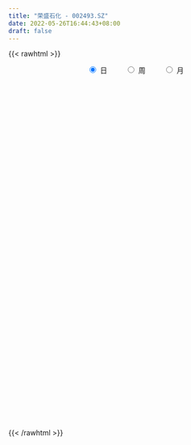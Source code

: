 ```yaml
---
title: "荣盛石化 - 002493.SZ"
date: 2022-05-26T16:44:43+08:00
draft: false
---
```

{{< rawhtml >}}
    <div style="text-align: center">
        <label style="padding: 1rem;"><input style="margin-right: .5rem" type="radio" name="period" value="D" checked onclick="period_change(this)">日</label>
        <label style="padding: 1rem;"><input style="margin-right: .5rem" type="radio" name="period" value="W" onclick="period_change(this)">周</label>
        <label style="padding: 1rem;"><input style="margin-right: .5rem" type="radio" name="period" value="M" onclick="period_change(this)">月</label>
    </div>
    <div id="chart" style="height: 700px;"></div> 
    <script type="text/javascript">
        const D_v = [222801.07,153015.95,196849.53,262319.36,183093.39,216389.24,374756.22,239004.56,205158.52,235128.44,237656.38,693821.6899999999,905049.73,554179.72,430104.77,441277.11,351964.38,454058.49,442652.87,419800.97,404926.65,266647.67,372951.93,322555.94,579933.73,415027.71,303266.49,429212.16,645472.28,537950.9,419277.18,223653.9,276293.41,252548.2,251775.34,654331.36,534298.83,437839.66,293826.19,672049.12,414996.24,695908.28,1245015.29,1059124.97,750212.11,535514.13,681229.75,904636.97,1130886.47,613684.05,705857.37,598459.22,411504.9,575322.52,952150.11,740345.3,696707.36,1006738.21,443282.53,415274.3,503778.91,346457.87,346592.4,1240683.7,1139730.0800000001,827482.3199999999,495000.13,658174.8199999999,447430.07,387051.07,422764.13,390620.09,368255.8,456849.9,718222.65,636095.75,500980.63,1097571.22,984345.15,681395.96,1199660.78,1338485.9299999999,740108.4399999999,792134.4300000001,891011.65,1051779.4299999999,784135.75,1028295.1800000001,853508.33,700381.84,539038.35,534435.7,667308.49,406284.49,427604.65,367762.05,455388.93,500920.04,362771.44,379523.28,385713.22,597099.62,389022.24,335337.1,486283.62,456737.95,434835.88,540190.23,775481.15,540354.99,884543.42,411972.15,383319.09,510360.15,315783.56,582003.84,627392.76,347428.56,290606.58,291076.65,303387.7,199494.15,276880.66,279912.42,379953.68,226210.22,302511.52,510338.83,313200.98,229853.54,252530.17,283040.62,365635.94,372093.57,350256.02,446457.46,306645.68,361022.14,386233.84,285743.06,293943.79,397650.5,1496245.1499999999,663850.48,262978.44,241441.58,340956.02,389584.29,153973.76,216312.48,244870.0,190289.43,346226.61,236698.42,307718.85,287402.67,361771.9,219458.49,330876.97,661739.9399999999,532316.41,623190.4399999999,398046.92,409688.57,531175.71,389670.27,621890.16,323480.76,501867.48,296560.41,316754.62,269984.43,233242.45,293544.23,202002.99,286945.92,380709.76,457626.22,265792.71,378329.08,347440.3,361296.24,270975.44,246923.82,238306.32,230701.77,179351.54,232194.42,324473.53,306208.14,277941.41,313276.75,350601.58,883025.79,683751.15,455370.31,1364050.8,857081.1899999999,1088972.51,1048721.3400000001,883957.7,495553.25,602534.54,687905.12,585263.38,407603.66,328871.21,333783.1,273083.59,377756.97,350255.64,261620.39,242755.89,444510.22,253034.05,261197.46,236896.63,397993.94,517183.54,349119.76,270657.13,164085.63,212217.79,201784.96,111291.93,167608.48,199016.3,231258.22,183622.19,311428.04,344804.32,587667.46,364592.39,317669.03,356203.41,298547.61,264954.85,433308.5,317736.64,205031.74,183938.59,209107.18,171605.95,146194.2,287019.11,352634.51,308249.47,456530.31,302539.04,640644.6899999999]
const D_histogram = [0.0,-0.009725812,-0.0300954503,-0.0581187754,-0.0846791003,-0.0583977348,0.0039838954,0.0319979164,0.0639945859,0.0556359514,0.0311781808,0.0934652265,0.1594253369,0.13324547,0.0835679341,0.0266816378,-0.001807407,0.0106979632,-0.0092179938,-0.0388173241,-0.090076656,-0.1411706527,-0.1949044219,-0.2106556416,-0.2357558416,-0.2252957207,-0.2117272209,-0.1683593915,-0.0731038926,0.0070891255,0.0436269623,0.068018538,0.0737907482,0.048276629,0.0535199057,0.133165846,0.1445626923,0.1084263397,0.0760531326,0.1152090323,0.1349796549,0.1897573313,0.2567909526,0.3459141937,0.3470577121,0.3049698176,0.2838834348,0.3038603434,0.2648721827,0.2031295182,0.0903314993,-0.0257854929,-0.0567885053,-0.1194810852,-0.048505792,-0.0313772471,-0.0437197792,-0.1305852703,-0.1661352561,-0.1640885494,-0.1790535698,-0.1792379086,-0.1818651757,-0.0852776576,-0.0073161665,0.0287354545,0.0237998685,-0.0244901637,-0.0680105362,-0.0927032495,-0.0970694853,-0.1201541846,-0.1324274311,-0.1114519904,-0.0781405818,-0.0878049696,-0.0937047036,0.0098535189,0.0444641525,0.0818073316,0.1704114784,0.2861118286,0.3463460502,0.3314921384,0.3327770554,0.3184627651,0.2714213726,0.1903983904,0.0701918026,-0.0569456839,-0.1401512941,-0.2441087076,-0.307203709,-0.3534427513,-0.3878018403,-0.3782064039,-0.3241095297,-0.2308154432,-0.1887936422,-0.1845099295,-0.1685840282,-0.143258947,-0.1079382954,-0.0698726974,-0.0861678422,-0.0869832103,-0.1148694042,-0.1324723507,-0.0983710621,-0.1080926656,-0.1751581,-0.1893731421,-0.194812852,-0.2074248867,-0.206805896,-0.2159621735,-0.2417603705,-0.2307754541,-0.2012526947,-0.1726868903,-0.1317848789,-0.0945672082,-0.066499698,-0.0461252868,0.0144130256,0.0503320299,0.0924350141,0.1474833904,0.1825349275,0.1817395106,0.1963939917,0.2073909797,0.1799466404,0.1638981032,0.1714143839,0.1992976984,0.2105891504,0.2065801928,0.2169712653,0.2193943431,0.2130052872,0.1907315731,0.2460265949,0.2558597141,0.2501394552,0.2286567975,0.187050572,0.1077826063,0.0547674088,0.022775786,0.0132445953,-0.0027992072,0.0206802689,0.0217054849,0.0321661265,0.0338791468,0.0388767838,0.0213318502,0.0198849101,0.0534472988,0.0598465721,0.1049082122,0.1077836983,0.1233882733,0.1311938875,0.1129814112,0.051716925,0.0252742359,0.0168803261,-0.0002210622,-0.0467720312,-0.0517986479,-0.0853002326,-0.1289551611,-0.177029807,-0.1834695255,-0.1234905817,-0.0541005678,-0.0148731191,0.0429935008,0.0794170354,0.0849938309,0.068835895,0.0505941882,0.0338018901,0.032761178,0.0320004918,0.012236962,-0.038850688,-0.101699629,-0.1326559882,-0.1308485588,-0.158717894,-0.2550576512,-0.3223113549,-0.357501671,-0.4656622195,-0.545819256,-0.6138272397,-0.5339628579,-0.4518147551,-0.3855517083,-0.328010915,-0.2188554143,-0.0921447604,-0.031062672,0.0036224228,0.0199358873,0.0302155196,0.0233419872,0.0213405438,0.0332981138,0.0469204278,0.0614033023,0.0710591564,0.0853176898,0.1085391242,0.1397427027,0.1950549185,0.2078888194,0.2165640762,0.1910519321,0.1794752687,0.1449220701,0.1095740095,0.0957526597,0.0576395351,0.0246745001,0.0023516211,-0.0485121868,-0.0870463665,-0.1156341525,-0.0915531943,-0.0348760064,0.032958478,0.0901151389,0.1207849171,0.1387137664,0.1454863016,0.1547904815,0.1444192553,0.1385229746,0.1309576374,0.1135098035,0.0994582176,0.1001706122,0.1219964859,0.1262775509,0.0992661613,0.1425375541]
const D_fast = [0.0,-0.012157265,-0.0400507658,-0.0826037848,-0.1303338848,-0.1186519531,-0.0552743489,-0.0192608489,0.0287344672,0.0342848205,0.0176215952,0.1032749474,0.2090913921,0.2162228927,0.1874373403,0.1372214534,0.1082805569,0.1234604179,0.1012399624,0.0619363011,-0.0118421948,-0.0982288547,-0.2006887294,-0.2691038594,-0.3531430198,-0.3990068291,-0.4383701346,-0.437092153,-0.3601126272,-0.2781473278,-0.2307027505,-0.1893065403,-0.165086643,-0.178531605,-0.1599083518,-0.04697095,0.0005665694,-0.0084631983,-0.0218231223,0.0461350356,0.0996505719,0.201867581,0.3330989406,0.50870073,0.5966086764,0.6307632364,0.6806477123,0.7765897067,0.8038195917,0.7928593068,0.7026441627,0.5800807973,0.5348806586,0.4423178073,0.5011666526,0.5104508857,0.4871784087,0.3676666002,0.2905828003,0.2516073696,0.1918789567,0.1468851409,0.0987915798,0.1740596835,0.250192133,0.2934276176,0.2944419988,0.2400294256,0.179506419,0.1316378934,0.1030042862,0.0498810409,0.0045009365,-0.0023866203,0.0113896428,-0.0202259875,-0.0495518973,0.0564697049,0.1021963766,0.1599913886,0.291198405,0.4784267124,0.6252474466,0.6932665693,0.7777457502,0.8430471512,0.8638611018,0.8304377172,0.7277790801,0.5864051726,0.4681617388,0.3031771484,0.1632812198,0.0286814897,-0.1026280594,-0.187584224,-0.2145147322,-0.1789245066,-0.184101116,-0.2259448857,-0.2521649914,-0.262654647,-0.2543185692,-0.2337211457,-0.2715582509,-0.2941194217,-0.3507229666,-0.4014440008,-0.3919354777,-0.4286802476,-0.5395352069,-0.6010935346,-0.6552364575,-0.7197047139,-0.7707871972,-0.833934018,-0.9201723077,-0.9668812548,-0.9876716691,-1.0022775872,-0.9943217956,-0.980745927,-0.9693033413,-0.9604602517,-0.896318683,-0.8478166712,-0.7826049335,-0.6906857096,-0.6100004406,-0.5653609798,-0.5016080008,-0.4387632679,-0.4212209471,-0.3962949585,-0.3459250818,-0.2682173427,-0.2042786031,-0.1566425125,-0.0920086236,-0.0347369601,0.0121253058,0.037534485,0.1543361555,0.2281342032,0.2849488081,0.3206303498,0.3257867673,0.2734644532,0.2341411079,0.2078434316,0.2016233897,0.1848797855,0.2135293288,0.2199809159,0.2384830891,0.2486658962,0.2633827291,0.251170758,0.2546950455,0.3016192589,0.3229801752,0.3942688683,0.424090279,0.4705419223,0.5111460084,0.5211788849,0.4728436299,0.4527194999,0.4485456715,0.4313890177,0.3731450409,0.3551687623,0.3003421193,0.2244484006,0.132116303,0.0798092031,0.1089155015,0.1647803734,0.2002895423,0.2689045374,0.3251823308,0.352007584,0.3530586219,0.3474654622,0.3391236366,0.346273219,0.3535126557,0.3368083664,0.2760080444,0.1877341962,0.12361384,0.0927091297,0.0251603209,-0.1349438491,-0.2827753914,-0.4073411253,-0.6319172287,-0.8485290792,-1.0699938729,-1.1236202055,-1.1544257915,-1.1845506717,-1.2090126073,-1.1545709601,-1.0508964963,-0.9975800759,-0.9619893753,-0.940691939,-0.9228584269,-0.9238964624,-0.9205627698,-0.9002806715,-0.8749282505,-0.8450945504,-0.8176739073,-0.7820859514,-0.7317297359,-0.6655904817,-0.5615145363,-0.4967084306,-0.4338921548,-0.4116413158,-0.3783491621,-0.3766718432,-0.3846264014,-0.3745095863,-0.398212827,-0.425009237,-0.4467442108,-0.5097360653,-0.5700318366,-0.6275281608,-0.6263355012,-0.5783773149,-0.502303211,-0.4226177653,-0.3617517578,-0.309144467,-0.2660003563,-0.2179985561,-0.1922649685,-0.1635305055,-0.1383564334,-0.1274268164,-0.1166138479,-0.0908588002,-0.038533805,-0.0026833523,-0.0048782016,0.0740275797]
const D_slow = [0.0,-0.002431453,-0.0099553156,-0.0244850094,-0.0456547845,-0.0602542182,-0.0592582443,-0.0512587652,-0.0352601188,-0.0213511309,-0.0135565857,0.0098097209,0.0496660552,0.0829774227,0.1038694062,0.1105398156,0.1100879639,0.1127624547,0.1104579562,0.1007536252,0.0782344612,0.042941798,-0.0057843075,-0.0584482178,-0.1173871782,-0.1737111084,-0.2266429136,-0.2687327615,-0.2870087347,-0.2852364533,-0.2743297127,-0.2573250782,-0.2388773912,-0.2268082339,-0.2134282575,-0.180136796,-0.1439961229,-0.116889538,-0.0978762548,-0.0690739968,-0.035329083,0.0121102498,0.0763079879,0.1627865364,0.2495509644,0.3257934188,0.3967642775,0.4727293633,0.538947409,0.5897297886,0.6123126634,0.6058662902,0.5916691638,0.5617988925,0.5496724446,0.5418281328,0.530898188,0.4982518704,0.4567180564,0.415695919,0.3709325266,0.3261230494,0.2806567555,0.2593373411,0.2575082995,0.2646921631,0.2706421303,0.2645195893,0.2475169553,0.2243411429,0.2000737716,0.1700352254,0.1369283676,0.10906537,0.0895302246,0.0675789822,0.0441528063,0.046616186,0.0577322241,0.078184057,0.1207869266,0.1923148838,0.2789013963,0.3617744309,0.4449686948,0.5245843861,0.5924397292,0.6400393268,0.6575872775,0.6433508565,0.608313033,0.5472858561,0.4704849288,0.382124241,0.2851737809,0.1906221799,0.1095947975,0.0518909367,0.0046925261,-0.0414349562,-0.0835809633,-0.1193957,-0.1463802739,-0.1638484482,-0.1853904088,-0.2071362113,-0.2358535624,-0.2689716501,-0.2935644156,-0.320587582,-0.364377107,-0.4117203925,-0.4604236055,-0.5122798272,-0.5639813012,-0.6179718445,-0.6784119372,-0.7361058007,-0.7864189744,-0.8295906969,-0.8625369167,-0.8861787187,-0.9028036432,-0.9143349649,-0.9107317085,-0.8981487011,-0.8750399476,-0.8381691,-0.7925353681,-0.7471004904,-0.6980019925,-0.6461542476,-0.6011675875,-0.5601930617,-0.5173394657,-0.4675150411,-0.4148677535,-0.3632227053,-0.308979889,-0.2541313032,-0.2008799814,-0.1531970881,-0.0916904394,-0.0277255109,0.0348093529,0.0919735523,0.1387361953,0.1656818469,0.1793736991,0.1850676456,0.1883787944,0.1876789926,0.1928490599,0.1982754311,0.2063169627,0.2147867494,0.2245059453,0.2298389079,0.2348101354,0.2481719601,0.2631336031,0.2893606562,0.3163065807,0.347153649,0.3799521209,0.4081974737,0.421126705,0.427445264,0.4316653455,0.4316100799,0.4199170721,0.4069674101,0.385642352,0.3534035617,0.30914611,0.2632787286,0.2324060832,0.2188809412,0.2151626614,0.2259110366,0.2457652954,0.2670137532,0.2842227269,0.296871274,0.3053217465,0.313512041,0.3215121639,0.3245714044,0.3148587324,0.2894338252,0.2562698281,0.2235576885,0.1838782149,0.1201138021,0.0395359634,-0.0498394543,-0.1662550092,-0.3027098232,-0.4561666331,-0.5896573476,-0.7026110364,-0.7989989635,-0.8810016922,-0.9357155458,-0.9587517359,-0.9665174039,-0.9656117982,-0.9606278263,-0.9530739465,-0.9472384496,-0.9419033137,-0.9335787852,-0.9218486783,-0.9064978527,-0.8887330636,-0.8674036412,-0.8402688601,-0.8053331844,-0.7565694548,-0.70459725,-0.6504562309,-0.6026932479,-0.5578244307,-0.5215939132,-0.4942004108,-0.4702622459,-0.4558523622,-0.4496837371,-0.4490958318,-0.4612238785,-0.4829854702,-0.5118940083,-0.5347823069,-0.5435013085,-0.535261689,-0.5127329042,-0.482536675,-0.4478582334,-0.4114866579,-0.3727890376,-0.3366842238,-0.3020534801,-0.2693140708,-0.2409366199,-0.2160720655,-0.1910294124,-0.1605302909,-0.1289609032,-0.1041443629,-0.0685099744]
const D_data = [['2021-05-17', 17.182, 17.6924, 17.1754, 17.7653],['2021-05-18', 17.6924, 17.54, 17.5068, 17.9576],['2021-05-19', 17.5466, 17.308, 17.1091, 17.5665],['2021-05-20', 16.9765, 17.0428, 16.8705, 17.2947],['2021-05-21', 17.0826, 16.8506, 16.5722, 17.2748],['2021-05-24', 17.1025, 17.4472, 16.7047, 17.4869],['2021-05-25', 17.5333, 18.11, 17.0362, 18.1631],['2021-05-26', 18.2294, 17.9311, 17.8979, 18.236],['2021-05-27', 17.8316, 18.1763, 17.6792, 18.1763],['2021-05-28', 17.9775, 17.7786, 17.6063, 18.3354],['2021-05-31', 17.8184, 17.5201, 17.3146, 17.8648],['2021-06-01', 17.6, 18.76, 17.15, 18.97],['2021-06-02', 18.77, 19.26, 18.62, 19.42],['2021-06-03', 19.21, 18.34, 18.28, 19.23],['2021-06-04', 18.3, 17.94, 17.65, 18.5],['2021-06-07', 18.0, 17.62, 17.38, 18.45],['2021-06-08', 17.68, 17.77, 17.35, 17.97],['2021-06-09', 17.82, 18.26, 17.54, 18.42],['2021-06-10', 18.19, 17.85, 17.7, 18.48],['2021-06-11', 17.86, 17.59, 17.26, 17.94],['2021-06-15', 17.5, 17.06, 17.01, 17.54],['2021-06-16', 17.04, 16.7, 16.67, 17.17],['2021-06-17', 16.65, 16.25, 16.11, 16.74],['2021-06-18', 16.3, 16.37, 16.11, 16.73],['2021-06-21', 16.4, 15.95, 15.7, 16.4],['2021-06-22', 16.01, 16.15, 15.93, 16.68],['2021-06-23', 16.15, 16.05, 15.85, 16.3],['2021-06-24', 16.1, 16.39, 15.76, 16.51],['2021-06-25', 16.41, 17.28, 16.39, 17.51],['2021-06-28', 17.34, 17.5, 16.81, 17.69],['2021-06-29', 17.43, 17.25, 17.18, 17.82],['2021-06-30', 17.32, 17.27, 17.04, 17.37],['2021-07-01', 17.35, 17.14, 17.1, 17.79],['2021-07-02', 17.0, 16.71, 16.6, 17.23],['2021-07-05', 16.88, 17.05, 16.45, 17.1],['2021-07-06', 17.11, 18.26, 17.05, 18.29],['2021-07-07', 17.72, 17.74, 17.55, 18.0],['2021-07-08', 17.6, 17.16, 17.1, 18.19],['2021-07-09', 17.14, 17.08, 16.62, 17.2],['2021-07-12', 17.3, 18.06, 17.22, 18.13],['2021-07-13', 18.14, 18.07, 17.68, 18.27],['2021-07-14', 18.08, 18.84, 17.85, 19.05],['2021-07-15', 19.2, 19.51, 19.08, 20.45],['2021-07-16', 19.45, 20.47, 19.06, 20.65],['2021-07-19', 20.82, 19.92, 19.68, 20.87],['2021-07-20', 19.44, 19.57, 18.8, 19.6],['2021-07-21', 19.78, 19.95, 19.1, 20.18],['2021-07-22', 20.47, 20.76, 20.06, 21.03],['2021-07-23', 21.01, 20.27, 20.21, 21.82],['2021-07-26', 20.47, 19.98, 19.56, 20.59],['2021-07-27', 20.17, 19.07, 18.83, 20.55],['2021-07-28', 18.74, 18.52, 18.07, 19.3],['2021-07-29', 18.9, 19.24, 18.67, 19.4],['2021-07-30', 19.11, 18.6, 18.36, 19.57],['2021-08-02', 18.37, 20.31, 18.08, 20.33],['2021-08-03', 20.0, 19.92, 19.6, 20.42],['2021-08-04', 19.88, 19.61, 19.33, 20.24],['2021-08-05', 19.34, 18.41, 18.36, 19.34],['2021-08-06', 18.3, 18.67, 18.0, 18.73],['2021-08-09', 18.53, 18.98, 18.35, 19.06],['2021-08-10', 18.82, 18.65, 18.4, 19.11],['2021-08-11', 18.72, 18.7, 18.52, 19.05],['2021-08-12', 18.64, 18.56, 18.36, 18.76],['2021-08-13', 18.92, 19.99, 18.8, 20.14],['2021-08-16', 20.2, 20.23, 20.15, 20.92],['2021-08-17', 20.35, 20.06, 19.81, 20.95],['2021-08-18', 20.06, 19.69, 19.46, 20.28],['2021-08-19', 19.51, 19.04, 18.6, 19.69],['2021-08-20', 18.6, 18.85, 18.44, 18.87],['2021-08-23', 18.86, 18.87, 18.67, 19.1],['2021-08-24', 19.02, 19.0, 18.64, 19.22],['2021-08-25', 18.91, 18.63, 18.55, 18.96],['2021-08-26', 18.54, 18.59, 18.45, 18.9],['2021-08-27', 18.4, 18.95, 18.22, 18.96],['2021-08-30', 18.96, 19.19, 18.94, 19.55],['2021-08-31', 19.2, 18.66, 18.48, 19.2],['2021-09-01', 18.56, 18.6, 18.38, 18.87],['2021-09-02', 18.58, 20.21, 18.52, 20.22],['2021-09-03', 20.32, 19.75, 19.42, 20.87],['2021-09-06', 19.74, 20.04, 19.49, 20.24],['2021-09-07', 20.05, 21.14, 19.86, 21.3],['2021-09-08', 21.19, 22.24, 21.08, 22.85],['2021-09-09', 22.28, 22.31, 21.72, 22.7],['2021-09-10', 22.38, 21.81, 21.61, 23.16],['2021-09-13', 21.85, 22.3, 21.72, 23.09],['2021-09-14', 22.3, 22.4, 22.0, 23.33],['2021-09-15', 22.19, 22.14, 21.85, 23.0],['2021-09-16', 22.41, 21.64, 21.35, 23.2],['2021-09-17', 21.4, 20.8, 20.06, 21.6],['2021-09-22', 20.3, 20.14, 19.69, 20.35],['2021-09-23', 20.25, 20.13, 19.93, 20.64],['2021-09-24', 20.18, 19.29, 19.13, 20.25],['2021-09-27', 19.25, 19.2, 18.89, 19.97],['2021-09-28', 19.2, 18.91, 18.89, 19.35],['2021-09-29', 18.7, 18.59, 18.4, 19.09],['2021-09-30', 18.59, 18.8, 18.48, 18.94],['2021-10-08', 19.45, 19.27, 18.81, 19.5],['2021-10-11', 19.27, 19.95, 19.12, 20.2],['2021-10-12', 19.85, 19.51, 19.16, 19.86],['2021-10-13', 19.54, 19.01, 18.88, 19.57],['2021-10-14', 18.85, 19.06, 18.5, 19.11],['2021-10-15', 19.1, 19.15, 18.62, 19.25],['2021-10-18', 19.15, 19.32, 18.8, 19.35],['2021-10-19', 19.32, 19.46, 19.27, 19.74],['2021-10-20', 19.3, 18.75, 18.6, 19.42],['2021-10-21', 18.75, 18.8, 18.25, 18.93],['2021-10-22', 18.61, 18.27, 18.21, 18.76],['2021-10-25', 18.22, 18.14, 17.57, 18.35],['2021-10-26', 18.55, 18.7, 18.4, 19.41],['2021-10-27', 18.58, 18.09, 17.9, 18.64],['2021-10-28', 18.03, 17.0, 16.9, 18.1],['2021-10-29', 17.08, 17.24, 16.69, 17.32],['2021-11-01', 17.09, 17.08, 16.81, 17.44],['2021-11-02', 17.22, 16.71, 16.3, 17.23],['2021-11-03', 16.6, 16.6, 16.42, 16.79],['2021-11-04', 16.58, 16.2, 16.14, 16.66],['2021-11-05', 16.02, 15.62, 15.58, 16.16],['2021-11-08', 15.63, 15.75, 15.54, 15.9],['2021-11-09', 15.77, 15.81, 15.63, 16.04],['2021-11-10', 15.83, 15.69, 15.33, 15.88],['2021-11-11', 15.63, 15.79, 15.55, 15.93],['2021-11-12', 15.79, 15.74, 15.6, 15.85],['2021-11-15', 15.8, 15.61, 15.46, 15.83],['2021-11-16', 15.63, 15.47, 15.41, 15.74],['2021-11-17', 15.48, 16.05, 15.44, 16.1],['2021-11-18', 16.06, 15.9, 15.76, 16.06],['2021-11-19', 15.9, 16.12, 15.75, 16.27],['2021-11-22', 16.15, 16.52, 16.15, 17.03],['2021-11-23', 16.35, 16.53, 16.28, 16.82],['2021-11-24', 16.57, 16.21, 16.15, 16.69],['2021-11-25', 16.18, 16.49, 15.89, 16.55],['2021-11-26', 16.28, 16.58, 16.28, 16.77],['2021-11-29', 16.18, 16.12, 15.96, 16.56],['2021-11-30', 16.13, 16.2, 15.93, 16.55],['2021-12-01', 16.15, 16.53, 16.07, 16.57],['2021-12-02', 16.5, 16.96, 16.38, 17.12],['2021-12-03', 17.01, 16.96, 16.78, 17.19],['2021-12-06', 16.96, 16.9, 16.88, 17.24],['2021-12-07', 16.96, 17.22, 16.82, 17.24],['2021-12-08', 17.25, 17.29, 17.08, 17.42],['2021-12-09', 17.29, 17.31, 17.19, 17.43],['2021-12-10', 17.36, 17.17, 16.96, 17.57],['2021-12-13', 17.61, 18.39, 17.61, 18.89],['2021-12-14', 18.25, 18.19, 17.78, 18.5],['2021-12-15', 18.07, 18.21, 18.07, 18.3],['2021-12-16', 18.15, 18.14, 18.0, 18.21],['2021-12-17', 18.16, 17.9, 17.81, 18.32],['2021-12-20', 17.88, 17.24, 17.17, 17.95],['2021-12-21', 17.17, 17.3, 17.16, 17.4],['2021-12-22', 17.34, 17.39, 17.1, 17.45],['2021-12-23', 17.36, 17.6, 17.27, 17.67],['2021-12-24', 17.64, 17.48, 17.44, 17.74],['2021-12-27', 17.51, 18.03, 17.5, 18.18],['2021-12-28', 18.17, 17.86, 17.77, 18.25],['2021-12-29', 17.86, 18.06, 17.73, 18.35],['2021-12-30', 18.24, 18.04, 17.98, 18.4],['2021-12-31', 18.08, 18.16, 17.68, 18.35],['2022-01-04', 18.13, 17.9, 17.85, 18.24],['2022-01-05', 17.72, 18.1, 17.72, 18.38],['2022-01-06', 18.2, 18.69, 18.05, 19.29],['2022-01-07', 18.69, 18.54, 18.5, 19.18],['2022-01-10', 18.41, 19.27, 18.35, 19.38],['2022-01-11', 19.31, 19.0, 18.94, 19.39],['2022-01-12', 19.06, 19.35, 18.91, 19.55],['2022-01-13', 19.66, 19.47, 19.4, 19.88],['2022-01-14', 19.4, 19.27, 18.83, 19.45],['2022-01-17', 19.25, 18.64, 18.38, 19.39],['2022-01-18', 18.66, 18.93, 18.6, 19.14],['2022-01-19', 18.97, 19.14, 18.9, 19.7],['2022-01-20', 19.02, 19.03, 18.84, 19.39],['2022-01-21', 18.84, 18.53, 18.35, 19.06],['2022-01-24', 18.53, 18.93, 18.35, 18.96],['2022-01-25', 18.5, 18.47, 18.4, 18.99],['2022-01-26', 18.42, 18.1, 17.72, 18.58],['2022-01-27', 18.09, 17.72, 17.67, 18.17],['2022-01-28', 17.75, 17.99, 17.5, 18.23],['2022-02-07', 18.5, 18.88, 18.26, 19.25],['2022-02-08', 18.89, 19.31, 18.63, 19.37],['2022-02-09', 19.2, 19.23, 19.15, 19.52],['2022-02-10', 19.14, 19.77, 19.11, 19.98],['2022-02-11', 19.78, 19.84, 19.68, 20.25],['2022-02-14', 19.84, 19.67, 19.47, 20.2],['2022-02-15', 19.67, 19.47, 19.38, 19.79],['2022-02-16', 19.44, 19.44, 19.21, 19.9],['2022-02-17', 19.5, 19.44, 19.23, 19.58],['2022-02-18', 19.36, 19.66, 19.3, 19.83],['2022-02-21', 19.66, 19.73, 19.52, 20.05],['2022-02-22', 19.7, 19.5, 19.2, 19.74],['2022-02-23', 19.49, 18.95, 18.75, 19.57],['2022-02-24', 18.95, 18.48, 18.26, 19.04],['2022-02-25', 18.68, 18.57, 18.32, 18.82],['2022-02-28', 18.55, 18.83, 18.41, 19.05],['2022-03-01', 18.8, 18.3, 18.1, 18.98],['2022-03-02', 18.3, 16.96, 16.47, 18.3],['2022-03-03', 16.89, 16.66, 16.1, 16.89],['2022-03-04', 16.67, 16.51, 16.24, 16.89],['2022-03-07', 15.98, 14.86, 14.86, 16.0],['2022-03-08', 14.8, 14.26, 13.96, 14.99],['2022-03-09', 14.06, 13.49, 12.83, 14.2],['2022-03-10', 14.3, 14.84, 14.3, 14.84],['2022-03-11', 14.84, 14.82, 14.35, 15.05],['2022-03-14', 14.82, 14.58, 14.52, 15.15],['2022-03-15', 14.75, 14.4, 14.18, 14.77],['2022-03-16', 14.75, 15.15, 14.55, 15.2],['2022-03-17', 15.39, 15.75, 15.26, 16.03],['2022-03-18', 15.4, 15.25, 15.01, 15.47],['2022-03-21', 15.15, 15.03, 14.85, 15.36],['2022-03-22', 14.7, 14.81, 14.62, 14.9],['2022-03-23', 14.75, 14.69, 14.62, 14.89],['2022-03-24', 14.45, 14.37, 14.0, 14.52],['2022-03-25', 14.59, 14.29, 14.28, 14.71],['2022-03-28', 14.13, 14.38, 13.92, 14.42],['2022-03-29', 14.67, 14.37, 14.2, 14.77],['2022-03-30', 14.55, 14.37, 14.28, 14.83],['2022-03-31', 14.27, 14.3, 14.14, 14.43],['2022-04-01', 14.26, 14.36, 14.1, 14.48],['2022-04-06', 14.35, 14.53, 14.21, 14.56],['2022-04-07', 14.52, 14.76, 14.42, 15.04],['2022-04-08', 14.73, 15.32, 14.72, 15.49],['2022-04-11', 15.46, 15.03, 14.88, 15.46],['2022-04-12', 14.84, 15.11, 14.65, 15.25],['2022-04-13', 14.95, 14.71, 14.6, 14.99],['2022-04-14', 14.74, 14.85, 14.53, 14.89],['2022-04-15', 14.7, 14.49, 14.2, 14.7],['2022-04-18', 14.4, 14.32, 14.1, 14.57],['2022-04-19', 14.37, 14.47, 14.37, 14.69],['2022-04-20', 14.5, 14.02, 13.9, 14.62],['2022-04-21', 14.0, 13.86, 13.78, 14.19],['2022-04-22', 13.84, 13.79, 13.47, 13.96],['2022-04-25', 13.56, 13.15, 13.11, 13.78],['2022-04-26', 13.14, 12.94, 12.6, 13.29],['2022-04-27', 12.57, 12.73, 12.18, 12.87],['2022-04-28', 12.81, 13.22, 12.58, 13.29],['2022-04-29', 13.27, 13.72, 13.1, 13.77],['2022-05-05', 13.72, 14.12, 13.62, 14.35],['2022-05-06', 13.8, 14.3, 13.7, 14.48],['2022-05-09', 14.2, 14.22, 13.96, 14.37],['2022-05-10', 14.08, 14.23, 13.89, 14.76],['2022-05-11', 14.34, 14.21, 14.2, 14.53],['2022-05-12', 14.44, 14.35, 14.25, 14.75],['2022-05-13', 14.38, 14.17, 14.06, 14.51],['2022-05-16', 14.33, 14.25, 14.14, 14.54],['2022-05-17', 14.24, 14.26, 14.05, 14.33],['2022-05-18', 14.38, 14.13, 14.02, 14.4],['2022-05-19', 14.0, 14.14, 13.45, 14.19],['2022-05-20', 14.14, 14.34, 13.97, 14.48],['2022-05-23', 14.3, 14.73, 14.14, 14.81],['2022-05-24', 14.72, 14.66, 14.56, 15.28],['2022-05-25', 14.68, 14.28, 14.2, 14.79],['2022-05-26', 14.28, 15.29, 14.2, 15.42]]
const W_v = [550626.3200000001,835943.4,705603.85,607794.04,491348.31,543207.64,391782.3,396324.3,272640.7,336728.43,290808.06,328223.55,197321.76,215363.84,282233.58,212421.12,233777.1,1728050.1499999999,1055028.6699999999,2082051.7000000002,1793419.3200000003,1384249.97,1298387.8,1074442.6499999999,1133098.3400000001,1002570.4199999999,1260367.49,833014.28,1059195.3999999999,879722.5800000001,464069.9,273601.9,894012.21,565945.38,437142.7199999999,445508.5,814913.66,246350.55,275034.01,355987.9299999999,335670.08,167957.22,633018.47,982540.49,811782.0599999999,478195.41,585935.41,421662.4,520337.31,447766.17,449895.34,498882.21,455530.8,1196547.3799999999,1156038.0899999999,1212180.8200000001,736505.3500000001,382433.25,564232.22,377371.67,426134.61,474043.6900000001,443839.2,624074.0700000001,997718.74,995016.74,600340.74,348139.3,425574.54,616898.83,502875.9299999999,428572.25,285596.55,387530.78,226127.14,141963.99,279858.93,166895.82,201092.04,211192.12,258273.14,248057.33,431064.67,537538.97,568169.55,860811.1099999999,659697.1399999999,685887.51,691517.02,469452.82,363223.87,122290.99,422714.8799999999,375599.8,270078.46,248777.24,177324.15,253782.85,278305.07,224090.77,312575.59,116150.52,112548.3,141321.17,217529.3,427423.1800000001,568325.6899999999,257784.14,230557.33,317856.93,312005.05,439043.34,171224.52,52856.88,140225.78,197083.88,147386.75,188091.76,249651.09,180329.78,152317.53,352749.36,278605.19,338621.1,291156.04,178204.41,277318.61,308205.1,181118.54,223871.11,460362.3,475948.92,261753.75,393972.21,568259.17,812316.9600000001,306545.49,214027.94,462007.5700000001,250877.09,670250.27,442540.2,340827.33,362985.88,342746.77,189941.53,228209.33,521238.36,734866.5,539724.36,221139.13,1746521.4100000001,3571570.8400000003,3337938.6600000001,3436535.1999999997,2245762.7599999998,2608143.1400000001,2382907.5899999999,1898797.49,1570823.8399999999,2060642.6399999999,1528543.6600000001,1187703.1699999999,1044908.51,571315.13,228736.56,1399648.4399999999,1350496.76,1222571.6300000001,2146690.6400000001,1891702.77,2138214.9500000002,1820850.4600000002,1471172.4399999999,1133223.3,1565803.8399999999,1564824.1899999999,1042168.11,1861509.1300000001,1133192.03,1828318.9399999999,1887988.1400000001,2384345.6400000001,1538542.27,1436325.8700000001,3096286.5000000005,2065932.45,2597946.9299999997,1386012.6699999999,2015342.7200000002,1311991.48,930053.84,1759873.9400000002,1203752.8999999999,1402245.4900000002,693093.98,1560333.29,1018079.3,1270436.98,2820812.2899999996,2109753.8200000003,1367082.1899999999,2372912.3700000001,1709723.5899999999,2172071.3799999999,4087093.8999999994,4002479.4299999997,2904828.0600000001,3839223.5099999998,2852787.1799999997,3567817.4199999995,2025540.9900000002,3937215.3999999999,4751785.54,4608730.3399999999,1773855.8899999999,1868959.6799999999,455388.93,2226027.6000000001,2102216.79,3152541.9399999999,2418859.4000000004,1431993.6399999999,1465468.5,1588964.1400000001,1841088.6699999999,1724593.3300000001,3005471.6699999999,1195029.96,1539818.4500000002,1744391.8100000001,2351771.9100000001,2060553.4299999997,1285720.02,1829898.0700000001,1348203.5900000001,1320169.04,2686025.5800000001,5242783.54,2778859.9500000002,1663750.5100000002,1463118.01,1152074.1100000001,1197865.27,892797.1200000001,1926161.24,654751.02,1404970.3200000001,1166560.9500000002,1707963.51]
const W_histogram = [0.0,0.0183986325,0.0264543744,0.0330331217,0.0228922843,0.0046722701,-0.009428281,-0.0092095311,-0.0093363401,-0.0156889628,-0.0225628377,-0.0222040801,-0.0225005324,-0.0182013467,-0.0136753335,-0.0144271447,-0.0145728769,0.0296278214,0.0572409972,0.1266904974,0.1410028127,0.1836553859,0.2276957798,0.2173330418,0.2311274516,0.2297059453,0.1837028134,0.1408568831,0.1356871463,0.0626622985,0.0537558637,0.056000325,0.0740571475,0.0619105178,0.0398482471,0.0057699827,-0.0414819983,-0.0897543657,-0.1024269324,-0.1166050463,-0.1109470891,-0.106627175,-0.0818014892,-0.0488693694,-0.0435951414,-0.0346715284,-0.0354641336,-0.0372465187,-0.0585651957,-0.0593327287,-0.0760935366,-0.053682512,-0.0426417828,-0.0051625949,0.0382108778,0.054276607,0.0427133496,0.031782959,0.0267211824,-0.0001890991,-0.0298353651,-0.0317626484,-0.0348222155,-0.0541274483,-0.1243952116,-0.1263501364,-0.1054297473,-0.0951063447,-0.0817810123,-0.0961488328,-0.1003345642,-0.0902172052,-0.0851613441,-0.0920599796,-0.0784894594,-0.0600884315,-0.0328503564,-0.0130475803,0.0010865384,0.0134195127,0.0334872047,0.0527115992,0.0706943312,0.050265771,0.0523796287,0.0837469713,0.1266368496,0.2024320117,0.2055954524,0.1904120489,0.1512191276,0.1389499684,0.0915840008,0.0319673459,-0.0351791627,-0.0698770352,-0.1043203139,-0.0942750934,-0.0738240101,-0.0624134707,-0.0587909165,-0.0714141144,-0.0812572193,-0.0903222634,-0.0852508173,-0.0822649728,-0.1052655667,-0.1163048873,-0.11440846,-0.0933491351,-0.0666201088,-0.0601845972,-0.0633248092,-0.0554121992,-0.0408603908,-0.0228169624,-0.0156234174,-0.0059353905,0.0098378633,0.0147657945,0.0264206272,0.0600383458,0.0791469993,0.1022172736,0.1028816495,0.0950915882,0.0876377311,0.0667754573,0.0459809719,0.0086324901,-0.058928109,-0.094013518,-0.0983241003,-0.1201586831,-0.0745178152,-0.0834298207,-0.0919580866,-0.0853642178,-0.0602279165,-0.0401385395,0.0134974555,0.0489030109,0.0684001864,0.0800923712,0.0668432794,0.0569214464,0.0520600735,0.0775526107,0.0799500921,0.0709464738,0.0606082329,0.102716602,0.2361699479,0.2979293263,0.3442634373,0.3688259323,0.4634935948,0.5034323028,0.5523691077,0.5155444561,0.4312290284,0.291387817,0.216909955,0.1525403595,0.0814510686,0.0185807779,-0.005845613,-0.0734161065,-0.0928304535,0.054544261,0.1446235435,0.2043140149,0.3060864968,0.3304784643,0.3360744542,0.2247563106,0.2633426099,0.2739751639,0.3543180225,0.428911206,0.6384237852,0.6307074657,0.7214372335,0.9884561228,0.999443144,0.5657794339,0.1794500481,-0.1721737765,-0.4899907609,-0.737110851,-0.8419455419,-0.933095838,-0.9571610943,-0.9120401444,-0.8466879354,-0.7371575306,-0.7842070413,-0.8045796995,-0.7253792859,-0.6351895514,-0.5740284462,-0.5884811303,-0.5122965475,-0.4765785185,-0.4070217168,-0.1262446807,0.043384634,0.0405456132,0.0407059304,0.1224170733,0.0936887944,0.0761655768,0.1110828384,0.257195432,0.2688372137,0.1630634478,0.0539630895,0.0096388731,-0.0294357545,-0.1116060194,-0.2257985706,-0.3912136894,-0.4681283972,-0.4678812138,-0.4131116007,-0.3312033468,-0.246673008,-0.1311830143,-0.0754336058,0.0103204437,0.0912166305,0.1869555724,0.1927407968,0.1541657402,0.2419815287,0.2743118191,0.2114707809,0.0298873101,-0.193058295,-0.2945082413,-0.4025241976,-0.4423435989,-0.3795254107,-0.369037606,-0.3827618523,-0.3698647755,-0.2986335772,-0.2392036336,-0.1705954112,-0.0496643785]
const W_fast = [0.0,0.0229982906,0.0376676261,0.0525046539,0.0480868875,0.0310349409,0.0145773195,0.0124936866,0.0100327926,-0.0002420708,-0.0127566552,-0.0179489175,-0.023870503,-0.0241216539,-0.0230144741,-0.0273730714,-0.0311620229,0.0204456307,0.0623690559,0.1634911803,0.2130541989,0.3016206186,0.4025849574,0.4465554798,0.5181317525,0.5741367326,0.574059304,0.5664275945,0.5951796443,0.5378203711,0.5423529022,0.5585974447,0.5951685542,0.5984995538,0.586399345,0.5537635763,0.4961410956,0.4254301368,0.387150837,0.3438214615,0.3217426464,0.2994057668,0.3037810803,0.3244958578,0.3188713005,0.3191270313,0.3094683928,0.298374378,0.262414402,0.2468136869,0.2110294949,0.2200198915,0.220400175,0.2565887142,0.3095149063,0.3391497872,0.3382648672,0.3352802164,0.3368987353,0.3099411791,0.2728360718,0.2629681264,0.2512030055,0.2183659106,0.1169993444,0.0834568855,0.0780198378,0.0645666542,0.0574467336,0.0190417048,-0.0102276676,-0.02266461,-0.0388990849,-0.0688127153,-0.07486456,-0.0714856399,-0.0524601539,-0.0359192728,-0.0215135196,-0.0058256671,0.0226138261,0.0550161204,0.0906724351,0.0828103178,0.0980190826,0.150323168,0.2248722587,0.3512754237,0.4058377276,0.4382573363,0.4368691969,0.4593375298,0.4348675624,0.3832427439,0.3073014446,0.2551343133,0.1946109562,0.1810874033,0.1830824841,0.1788896559,0.167814481,0.1373377544,0.1071803447,0.0755347348,0.0592934765,0.0417130779,-0.0076039077,-0.0477194502,-0.0744251379,-0.0767030967,-0.0666290976,-0.0752397353,-0.0942111497,-0.1001515894,-0.0958148788,-0.0834756909,-0.0801880003,-0.071983821,-0.0537511013,-0.0451317215,-0.026871732,0.021755573,0.0606509763,0.109275569,0.1356603573,0.1516431931,0.1660987688,0.1619303592,0.1526311168,0.1174407575,0.0351481312,-0.0234406573,-0.0523322647,-0.1042065182,-0.0771951041,-0.1069645648,-0.1384823524,-0.153229538,-0.1431502158,-0.1330954737,-0.0760851148,-0.0284538067,0.0081434154,0.0398586929,0.043320421,0.0476289496,0.0557825951,0.1006632849,0.1230482894,0.1317812896,0.1365951069,0.2043826264,0.3968784593,0.5331201694,0.6655201397,0.7822891177,0.9928301789,1.1586269627,1.3456560444,1.4377175068,1.4612093363,1.3942150791,1.3739647058,1.3477302002,1.2970036764,1.2387785803,1.2128907861,1.126966266,1.0843443056,1.2453550853,1.3715902537,1.4823592288,1.6606533349,1.7676649185,1.857279522,1.8021504561,1.9065724078,1.9856987528,2.154621117,2.3364421019,2.7055606274,2.8555211744,3.1266102506,3.6407431706,3.9015909778,3.6093721262,3.2679052524,2.8732379837,2.432923309,2.0015255062,1.6862044299,1.3617801743,1.0984246444,0.9155355581,0.7692157833,0.6944568055,0.4513555345,0.2298379514,0.1276935436,0.0590858902,-0.0232601162,-0.1848330828,-0.2367226369,-0.3201492376,-0.352347865,-0.1031319992,0.0773434741,0.0846408565,0.0949776564,0.2072930676,0.2019869873,0.2035051638,0.266193135,0.4766045867,0.5554556718,0.4904477679,0.394838182,0.3529236838,0.3064901176,0.1964183479,0.025776154,-0.2374423872,-0.4313891942,-0.5481123143,-0.5966206014,-0.5975131842,-0.5746510973,-0.4919568572,-0.4550658502,-0.3667316898,-0.2630313454,-0.1205535104,-0.0665830868,-0.0666167084,0.0816944623,0.1826027075,0.1726293646,-0.0014822787,-0.2726924575,-0.4477694642,-0.6564164699,-0.806821771,-0.8388849354,-0.9206565322,-1.0300712416,-1.1096403587,-1.1130675546,-1.1134385195,-1.0874791498,-0.9789642118]
const W_slow = [0.0,0.0045996581,0.0112132517,0.0194715321,0.0251946032,0.0263626707,0.0240056005,0.0217032177,0.0193691327,0.015446892,0.0098061826,0.0042551625,-0.0013699706,-0.0059203072,-0.0093391406,-0.0129459268,-0.016589146,-0.0091821907,0.0051280586,0.036800683,0.0720513862,0.1179652326,0.1748891776,0.229222438,0.2870043009,0.3444307873,0.3903564906,0.4255707114,0.459492498,0.4751580726,0.4885970385,0.5025971197,0.5211114066,0.5365890361,0.5465510978,0.5479935935,0.537623094,0.5151845025,0.4895777694,0.4604265078,0.4326897356,0.4060329418,0.3855825695,0.3733652272,0.3624664418,0.3537985597,0.3449325263,0.3356208967,0.3209795977,0.3061464156,0.2871230314,0.2737024035,0.2630419578,0.261751309,0.2713040285,0.2848731802,0.2955515176,0.3034972574,0.310177553,0.3101302782,0.3026714369,0.2947307748,0.2860252209,0.2724933589,0.241394556,0.2098070219,0.1834495851,0.1596729989,0.1392277458,0.1151905376,0.0901068966,0.0675525953,0.0462622592,0.0232472643,0.0036248995,-0.0113972084,-0.0196097975,-0.0228716926,-0.022600058,-0.0192451798,-0.0108733786,0.0023045212,0.019978104,0.0325445467,0.0456394539,0.0665761967,0.0982354091,0.148843412,0.2002422751,0.2478452874,0.2856500693,0.3203875614,0.3432835616,0.3512753981,0.3424806074,0.3250113486,0.2989312701,0.2753624967,0.2569064942,0.2413031266,0.2266053974,0.2087518688,0.188437564,0.1658569982,0.1445442938,0.1239780506,0.097661659,0.0685854371,0.0399833221,0.0166460384,-0.0000089888,-0.0150551381,-0.0308863404,-0.0447393902,-0.0549544879,-0.0606587285,-0.0645645829,-0.0660484305,-0.0635889647,-0.059897516,-0.0532923592,-0.0382827728,-0.018496023,0.0070582954,0.0327787078,0.0565516049,0.0784610376,0.095154902,0.1066501449,0.1088082675,0.0940762402,0.0705728607,0.0459918356,0.0159521649,-0.0026772889,-0.0235347441,-0.0465242658,-0.0678653202,-0.0829222993,-0.0929569342,-0.0895825703,-0.0773568176,-0.060256771,-0.0402336782,-0.0235228584,-0.0092924968,0.0037225216,0.0231106743,0.0430981973,0.0608348157,0.075986874,0.1016660245,0.1607085114,0.235190843,0.3212567024,0.4134631854,0.5293365841,0.6551946598,0.7932869367,0.9221730508,1.0299803079,1.1028272621,1.1570547509,1.1951898407,1.2155526079,1.2201978023,1.2187363991,1.2003823725,1.1771747591,1.1908108244,1.2269667102,1.2780452139,1.3545668381,1.4371864542,1.5212050678,1.5773941454,1.6432297979,1.7117235889,1.8003030945,1.907530896,2.0671368423,2.2248137087,2.4051730171,2.6522870478,2.9021478338,3.0435926923,3.0884552043,3.0454117602,2.9229140699,2.7386363572,2.5281499717,2.2948760122,2.0555857387,1.8275757026,1.6159037187,1.4316143361,1.2355625757,1.0344176509,0.8530728294,0.6942754416,0.55076833,0.4036480475,0.2755739106,0.1564292809,0.0546738518,0.0231126816,0.0339588401,0.0440952434,0.054271726,0.0848759943,0.1082981929,0.1273395871,0.1551102967,0.2194091547,0.2866184581,0.3273843201,0.3408750924,0.3432848107,0.3359258721,0.3080243673,0.2515747246,0.1537713022,0.036739203,-0.0802311005,-0.1835090007,-0.2663098374,-0.3279780894,-0.3607738429,-0.3796322444,-0.3770521335,-0.3542479759,-0.3075090828,-0.2593238836,-0.2207824485,-0.1602870664,-0.0917091116,-0.0388414163,-0.0313695888,-0.0796341626,-0.1532612229,-0.2538922723,-0.364478172,-0.4593595247,-0.5516189262,-0.6473093893,-0.7397755832,-0.8144339775,-0.8742348859,-0.9168837387,-0.9292998333]
const W_data = [['2017-07-14', 4.2638, 4.3541, 4.2336, 4.5606],['2017-07-21', 4.367, 4.6424, 4.1046, 4.7155],['2017-07-28', 4.6123, 4.6037, 4.5477, 4.8231],['2017-08-04', 4.6209, 4.651, 4.5606, 4.7801],['2017-08-11', 4.651, 4.4574, 4.4531, 4.7456],['2017-08-18', 4.4574, 4.2939, 4.0874, 4.5735],['2017-08-25', 4.3068, 4.2595, 4.139, 4.3584],['2017-09-01', 4.2767, 4.3971, 4.2336, 4.4316],['2017-09-08', 4.4488, 4.3885, 4.3025, 4.4531],['2017-09-15', 4.3928, 4.2853, 4.2595, 4.4101],['2017-09-22', 4.3025, 4.2293, 4.2164, 4.3842],['2017-09-29', 4.2207, 4.2853, 4.2207, 4.3971],['2017-10-13', 4.3025, 4.2595, 4.225, 4.3412],['2017-10-20', 4.2681, 4.3111, 4.2078, 4.3111],['2017-10-27', 4.3111, 4.324, 4.2767, 4.3713],['2017-11-03', 4.3068, 4.2552, 4.1734, 4.3326],['2017-11-10', 4.2293, 4.2466, 4.2293, 4.3154],['2017-11-17', 4.2638, 4.9263, 4.2423, 5.1372],['2017-11-24', 5.0124, 4.9479, 4.7758, 5.163],['2017-12-01', 4.9005, 5.8127, 4.9005, 6.1138],['2017-12-08', 5.8256, 5.4642, 5.1802, 6.144],['2017-12-15', 5.4599, 6.1181, 5.391, 6.2214],['2017-12-22', 6.0278, 6.557, 5.9417, 6.7119],['2017-12-29', 6.5398, 6.1741, 6.0622, 6.7205],['2018-01-05', 6.2859, 6.7033, 6.2343, 6.8754],['2018-01-12', 6.6258, 6.7764, 6.4752, 7.1636],['2018-01-19', 6.8194, 6.3074, 5.7653, 6.8711],['2018-01-26', 6.3591, 6.2945, 6.2214, 6.6646],['2018-02-02', 6.2945, 6.8108, 6.0794, 7.026],['2018-02-09', 6.6689, 5.8944, 5.6965, 6.8754],['2018-02-14', 5.9805, 6.5914, 5.8944, 6.643],['2018-02-23', 6.7549, 6.828, 6.6646, 6.9012],['2018-03-02', 6.9184, 7.2067, 6.9055, 7.3573],['2018-03-09', 7.1938, 6.9743, 6.699, 7.2626],['2018-03-16', 6.9528, 6.8754, 6.8496, 7.2153],['2018-03-23', 6.7979, 6.6689, 6.5484, 7.0475],['2018-03-30', 6.557, 6.3462, 5.9374, 6.8237],['2018-04-04', 6.3548, 6.0966, 6.0321, 6.3763],['2018-04-13', 6.131, 6.372, 6.0235, 6.5957],['2018-04-20', 6.4064, 6.2601, 6.1526, 6.4839],['2018-04-27', 6.2386, 6.458, 6.0235, 6.5742],['2018-05-04', 6.5183, 6.4408, 6.3634, 6.5742],['2018-05-11', 6.458, 6.7578, 6.4537, 6.8878],['2018-05-18', 6.7903, 7.0179, 6.5952, 7.057],['2018-05-25', 7.135, 6.7903, 6.7252, 7.187],['2018-06-01', 6.6342, 6.8943, 6.5691, 6.9334],['2018-06-08', 6.8943, 6.8163, 6.8098, 7.1285],['2018-06-15', 6.8878, 6.8163, 6.6537, 6.9334],['2018-06-22', 6.7187, 6.5171, 6.1139, 6.7838],['2018-06-29', 6.5301, 6.7122, 6.4, 6.7643],['2018-07-06', 6.7122, 6.4521, 6.374, 6.8228],['2018-07-13', 6.4651, 6.9464, 6.4651, 6.9984],['2018-07-20', 6.9464, 6.8943, 6.7317, 6.9919],['2018-07-27', 6.8943, 7.3757, 6.8423, 7.7269],['2018-08-03', 7.5838, 7.7204, 7.187, 7.87],['2018-08-10', 7.7399, 7.6163, 6.9009, 8.0196],['2018-08-17', 7.6553, 7.3626, 7.3301, 7.9025],['2018-08-24', 7.2391, 7.3822, 7.2326, 7.5968],['2018-08-31', 7.3822, 7.4797, 7.2391, 7.7529],['2018-09-07', 7.4017, 7.174, 7.1545, 7.5252],['2018-09-14', 7.187, 7.0179, 6.6732, 7.2456],['2018-09-21', 7.0179, 7.2976, 6.8293, 7.3887],['2018-09-28', 7.2716, 7.2846, 7.2131, 7.4147],['2018-10-12', 7.1285, 7.0244, 6.8488, 7.3041],['2018-10-19', 7.0309, 6.1074, 5.3789, 7.083],['2018-10-26', 6.1139, 6.6992, 5.9382, 6.8943],['2018-11-02', 6.6407, 6.9724, 6.4456, 7.0114],['2018-11-09', 7.0179, 6.8683, 6.7773, 7.0244],['2018-11-16', 6.9659, 6.9204, 6.8033, 6.9984],['2018-11-23', 6.9724, 6.5171, 6.4391, 6.9724],['2018-11-30', 6.4716, 6.5301, 6.322, 6.7252],['2018-12-07', 6.6992, 6.6602, 6.5822, 6.9659],['2018-12-14', 6.6277, 6.5756, 6.5691, 6.6927],['2018-12-21', 6.5691, 6.3545, 5.9838, 6.5756],['2018-12-28', 6.2765, 6.5626, 6.27, 6.5887],['2019-01-04', 6.5496, 6.6537, 6.4586, 6.6602],['2019-01-11', 6.7122, 6.8488, 6.5626, 6.8683],['2019-01-18', 6.8618, 6.8618, 6.7448, 6.8943],['2019-01-25', 6.8943, 6.8748, 6.7383, 6.9919],['2019-02-01', 6.9594, 6.9269, 6.7643, 7.109],['2019-02-15', 6.9464, 7.1285, 6.8943, 7.3626],['2019-02-22', 7.161, 7.2586, 7.148, 7.3366],['2019-03-01', 7.3366, 7.3952, 7.2651, 7.4797],['2019-03-08', 7.4472, 6.9594, 6.9464, 7.5187],['2019-03-15', 6.9594, 7.2391, 6.9269, 7.4277],['2019-03-22', 7.2521, 7.7594, 7.2521, 8.0781],['2019-03-29', 7.6553, 8.2017, 7.5578, 8.3253],['2019-04-04', 8.2927, 9.0862, 8.2862, 9.1643],['2019-04-12', 9.548, 8.5789, 8.4879, 9.9253],['2019-04-19', 8.7415, 8.5074, 8.3578, 8.8131],['2019-04-26', 8.5074, 8.2342, 8.1692, 8.6635],['2019-04-30', 8.1952, 8.5919, 8.1692, 8.6114],['2019-05-10', 8.3253, 8.1301, 7.8114, 8.3903],['2019-05-17', 8.0846, 7.7854, 7.6813, 8.0846],['2019-05-24', 7.7139, 7.3952, 7.2716, 7.883],['2019-05-31', 7.4017, 7.531, 7.3998, 7.8394],['2019-06-06', 7.531, 7.3211, 7.1834, 7.6032],['2019-06-14', 7.3211, 7.7738, 7.249, 7.8919],['2019-06-21', 7.695, 7.9575, 7.695, 8.1346],['2019-06-28', 7.964, 7.9115, 7.7475, 8.1149],['2019-07-05', 8.0887, 7.8394, 7.8066, 8.397],['2019-07-12', 7.8787, 7.5901, 7.5442, 7.8787],['2019-07-19', 7.6294, 7.531, 7.2358, 7.741],['2019-07-26', 7.472, 7.4458, 7.2883, 7.6098],['2019-08-02', 7.472, 7.5638, 7.3539, 7.8984],['2019-08-09', 7.577, 7.5114, 7.2293, 7.6622],['2019-08-16', 7.577, 7.0718, 6.8882, 7.6688],['2019-08-23', 7.1046, 7.0522, 6.9734, 7.1899],['2019-08-30', 6.8947, 7.1046, 6.8947, 7.203],['2019-09-06', 7.144, 7.3277, 7.0259, 7.4392],['2019-09-12', 7.3539, 7.4654, 7.3474, 7.6229],['2019-09-20', 7.7082, 7.249, 7.1637, 7.7803],['2019-09-27', 7.2162, 7.085, 7.0325, 7.2162],['2019-09-30', 7.0784, 7.1834, 7.0653, 7.3146],['2019-10-11', 7.1965, 7.2818, 7.0784, 7.3802],['2019-10-18', 7.3211, 7.3802, 7.2227, 7.5114],['2019-10-25', 7.3474, 7.2883, 7.2096, 7.4392],['2019-11-01', 7.3014, 7.3474, 7.1374, 7.413],['2019-11-08', 7.3342, 7.4851, 7.2883, 7.5507],['2019-11-15', 7.5114, 7.4064, 7.2555, 7.5114],['2019-11-22', 7.3998, 7.5442, 7.3605, 7.5901],['2019-11-29', 7.5442, 7.9706, 7.4654, 7.9903],['2019-12-06', 7.9771, 7.9837, 7.636, 8.2002],['2019-12-13', 8.0559, 8.2199, 7.905, 8.4626],['2019-12-20', 8.3183, 8.0887, 8.0296, 8.3445],['2019-12-27', 8.0493, 8.0493, 7.9509, 8.1871],['2020-01-03', 8.0493, 8.0952, 8.0034, 8.3314],['2020-01-10', 8.0952, 7.9247, 7.8, 8.1608],['2020-01-17', 7.9378, 7.8722, 7.7935, 8.0427],['2020-01-23', 7.9115, 7.5442, 7.5442, 8.0034],['2020-02-07', 6.7897, 6.875, 6.1665, 7.0325],['2020-02-14', 6.8685, 6.9538, 6.7569, 7.2621],['2020-02-21', 7.0194, 7.1637, 6.9866, 7.2162],['2020-02-28', 7.1506, 6.7897, 6.7897, 7.1834],['2020-03-06', 6.8619, 7.6229, 6.8488, 7.7935],['2020-03-13', 7.741, 6.9734, 6.5601, 7.9115],['2020-03-20', 7.1178, 6.8554, 6.6651, 7.144],['2020-03-27', 6.8225, 6.9603, 6.711, 7.0784],['2020-04-03', 6.9406, 7.2096, 6.8225, 7.577],['2020-04-10', 7.2883, 7.2162, 7.0981, 7.4982],['2020-04-17', 7.2162, 7.8131, 7.2162, 7.905],['2020-04-24', 7.8656, 7.8394, 7.5442, 8.0231],['2020-04-30', 7.8984, 7.8263, 7.5573, 7.9771],['2020-05-08', 7.7344, 7.8656, 7.7278, 8.1083],['2020-05-15', 7.8984, 7.6032, 7.5638, 7.8984],['2020-05-22', 7.5901, 7.6294, 7.4851, 7.7738],['2020-05-29', 7.6688, 7.6961, 7.5442, 7.7889],['2020-06-05', 7.6961, 8.1866, 7.663, 8.233],['2020-06-12', 8.2596, 8.0408, 7.9679, 8.5048],['2020-06-19', 7.9745, 7.948, 7.7491, 8.1137],['2020-06-24', 7.9546, 7.9414, 7.7624, 7.9944],['2020-07-03', 7.8486, 8.7634, 7.8486, 8.9026],['2020-07-10', 9.0815, 10.5399, 9.0285, 10.6658],['2020-07-17', 10.573, 10.4139, 9.824, 11.0238],['2020-07-24', 10.7056, 10.8117, 10.5399, 11.7596],['2020-07-31', 10.9442, 11.0702, 10.3808, 11.4944],['2020-08-07', 11.3155, 12.6744, 11.1365, 12.8401],['2020-08-14', 12.6943, 12.8268, 11.8458, 13.092],['2020-08-21', 12.7274, 13.7085, 12.7142, 14.2918],['2020-08-28', 13.7151, 13.2179, 12.7672, 14.0532],['2020-09-04', 13.2909, 12.8136, 12.1838, 13.556],['2020-09-11', 12.6943, 11.9518, 11.5077, 12.7804],['2020-09-18', 12.1706, 12.5551, 11.8657, 12.6876],['2020-09-25', 12.7208, 12.6214, 12.1441, 13.1119],['2020-09-30', 12.7738, 12.4357, 12.3032, 12.9992],['2020-10-09', 12.7142, 12.3893, 12.1507, 12.7142],['2020-10-16', 12.2369, 12.8136, 12.1838, 13.4433],['2020-10-23', 12.9594, 12.164, 12.1308, 13.5825],['2020-10-30', 12.1905, 12.6346, 11.8789, 13.1318],['2020-11-06', 12.5617, 15.2265, 12.3164, 15.4916],['2020-11-13', 15.5115, 15.4055, 15.0674, 16.0684],['2020-11-20', 15.6441, 15.7502, 15.2729, 16.3203],['2020-11-27', 15.8894, 17.1091, 15.8496, 17.7587],['2020-12-04', 17.2549, 16.9367, 16.5191, 17.4936],['2020-12-11', 16.9699, 17.2616, 16.5722, 17.7455],['2020-12-18', 17.5002, 15.9557, 15.7767, 17.5532],['2020-12-25', 16.075, 18.0636, 15.7303, 18.1763],['2020-12-31', 18.0106, 18.3023, 17.3544, 18.3354],['2021-01-08', 18.004, 19.9264, 17.7123, 20.2976],['2021-01-15', 20.0258, 20.8544, 19.8137, 21.04],['2021-01-22', 20.7019, 24.0296, 20.6091, 24.1755],['2021-01-29', 24.4804, 22.6707, 22.1802, 25.4681],['2021-02-05', 22.8696, 25.0041, 22.2133, 27.3772],['2021-02-10', 25.3687, 29.2333, 24.7787, 29.631],['2021-02-19', 30.8375, 27.9738, 25.952, 31.0761],['2021-02-26', 27.7617, 22.3061, 22.0476, 28.0003],['2021-03-05', 22.9557, 21.4112, 20.9936, 23.6054],['2021-03-12', 21.809, 20.2843, 17.54, 21.8554],['2021-03-19', 20.1517, 19.0513, 18.6934, 20.8411],['2021-03-26', 19.1375, 18.3155, 16.5722, 19.5286],['2021-04-02', 18.3222, 18.8856, 17.9642, 19.6877],['2021-04-09', 18.8657, 18.1565, 17.6328, 19.2237],['2021-04-16', 17.825, 18.236, 17.2152, 18.4083],['2021-04-23', 18.0106, 18.6868, 17.6991, 18.826],['2021-04-30', 18.6271, 18.7796, 18.5741, 19.8667],['2021-05-07', 18.8923, 19.3894, 18.5741, 19.986],['2021-05-14', 19.5618, 17.1754, 16.8506, 19.7739],['2021-05-21', 17.182, 16.8506, 16.5722, 17.9576],['2021-05-28', 17.1025, 17.7786, 16.7047, 18.3354],['2021-06-04', 17.8184, 17.94, 17.15, 19.42],['2021-06-11', 18.0, 17.59, 17.26, 18.48],['2021-06-18', 17.5, 16.37, 16.11, 17.54],['2021-06-25', 16.4, 17.28, 15.7, 17.51],['2021-07-02', 17.34, 16.71, 16.6, 17.82],['2021-07-09', 16.88, 17.08, 16.45, 18.29],['2021-07-16', 17.3, 20.47, 17.22, 20.65],['2021-07-23', 20.82, 20.27, 18.8, 21.82],['2021-07-30', 20.47, 18.6, 18.07, 20.59],['2021-08-06', 18.37, 18.67, 18.0, 20.42],['2021-08-13', 18.53, 19.99, 18.35, 20.14],['2021-08-20', 20.2, 18.85, 18.44, 20.95],['2021-08-27', 18.86, 18.95, 18.22, 19.22],['2021-09-03', 18.96, 19.75, 18.38, 20.87],['2021-09-10', 19.74, 21.81, 19.49, 23.16],['2021-09-17', 21.85, 20.8, 20.06, 23.33],['2021-09-24', 20.3, 19.29, 19.13, 20.64],['2021-09-30', 19.25, 18.8, 18.4, 19.97],['2021-10-08', 19.45, 19.27, 18.81, 19.5],['2021-10-15', 19.27, 19.15, 18.5, 20.2],['2021-10-22', 19.15, 18.27, 18.21, 19.74],['2021-10-29', 18.22, 17.24, 16.69, 19.41],['2021-11-05', 17.09, 15.62, 15.58, 17.44],['2021-11-12', 15.63, 15.74, 15.33, 16.04],['2021-11-19', 15.8, 16.12, 15.41, 16.27],['2021-11-26', 16.15, 16.58, 15.89, 17.03],['2021-12-03', 16.18, 16.96, 15.93, 17.19],['2021-12-10', 16.96, 17.17, 16.82, 17.57],['2021-12-17', 17.61, 17.9, 17.61, 18.89],['2021-12-24', 17.88, 17.48, 17.1, 17.95],['2021-12-31', 17.51, 18.16, 17.5, 18.4],['2022-01-07', 18.13, 18.54, 17.72, 19.29],['2022-01-14', 18.41, 19.27, 18.35, 19.88],['2022-01-21', 19.25, 18.53, 18.35, 19.7],['2022-01-28', 18.53, 17.99, 17.5, 18.99],['2022-02-11', 18.5, 19.84, 18.26, 20.25],['2022-02-18', 19.84, 19.66, 19.21, 20.2],['2022-02-25', 19.66, 18.57, 18.26, 20.05],['2022-03-04', 18.55, 16.51, 16.1, 19.05],['2022-03-11', 15.98, 14.82, 12.83, 16.0],['2022-03-18', 14.82, 15.25, 14.18, 16.03],['2022-03-25', 15.15, 14.29, 14.0, 15.36],['2022-04-01', 14.13, 14.36, 13.92, 14.83],['2022-04-08', 14.35, 15.32, 14.21, 15.49],['2022-04-15', 15.46, 14.49, 14.2, 15.46],['2022-04-22', 14.4, 13.79, 13.47, 14.69],['2022-04-29', 13.56, 13.72, 12.18, 13.78],['2022-05-06', 13.72, 14.3, 13.62, 14.48],['2022-05-13', 14.2, 14.17, 13.89, 14.76],['2022-05-20', 14.33, 14.34, 13.45, 14.54],['2022-05-27', 14.3, 15.29, 14.14, 15.42]]
const M_v = [1793079.8499999996,517109.3599999999,287786.94,710341.28,770973.6599999998,1150136.1100000001,647608.5099999998,477890.63,583187.9,543620.04,242332.93,213637.48,392308.9499999998,213684.09,405992.6299999999,687932.64,849267.5200000001,300347.4299999999,379919.83,199955.11,283406.3199999999,443724.44,334377.78,212353.35,166875.2,553837.9999999999,822304.3700000001,413619.72,1171545.1699999999,417613.76,537187.64,294842.93,311728.55,876659.99,559029.01,785627.3,536125.8099999999,367302.4000000001,215481.64,663603.58,936809.29,334878.02,175437.06,722521.9400000001,512616.29,984738.2399999999,1635983.3100000003,975818.0900000002,744276.8099999999,1198959.95,1707501.8700000001,1063122.4300000002,1525672.1700000002,1730933.8999999999,1896102.4099999999,1652152.7200000004,1795738.7399999998,951020.8100000001,1646878.1400000001,2930170.8699999996,3096032.5099999988,2228306.2799999998,1397356.1299999997,989820.08,1821949.54,1371821.3500000001,764897.74,720156.29,850284.88,1275847.3799999997,1089671.74,1249880.5,1182810.0100000002,1517643.1800000002,989948.2699999999,782999.75,803557.6100000003,684684.8100000001,1338494.6500000001,1334330.4500000002,2664113.1299999999,2117513.7400000002,1360303.28,767609.79,4988559.2700000005,5800578.5999999987,4824001.7699999996,2733868.9100000001,2505292.1000000001,1213042.5700000001,3008886.3299999996,2040308.6100000003,2966666.71,3685578.7500000005,1721389.1699999999,2965324.8200000008,2145314.0699999998,1327826.72,950789.1499999999,916110.2899999999,2697715.3700000001,2332372.21,1317170.3800000001,933502.8400000001,800514.3500000001,1583700.8699999994,1292986.72,642866.71,964969.22,1245171.8100000003,831928.2899999999,1592037.1799999999,2115620.1399999997,1952031.8799999999,1123883.51,2247449.1600000001,14107848.0599999987,8816576.4099999983,6037208.7599999998,4201453.3900000006,8415079.4300000016,6359571.2699999996,6711008.2399999993,8455500.2799999993,8838838.5700000003,5834313.8499999987,4779599.9299999997,9613786.2700000014,13695314.3800000027,13639687.5000000037,15586228.4499999993,7936175.2599999998,7643015.1900000023,8568272.5700000003,7442437.1699999999,4811547.4499999993,13260063.3800000045,5430095.1999999993,4934245.8000000007]
const M_histogram = [0.0,0.008085698,-0.0023176976,0.0404478985,0.0437819642,0.0532887108,0.0229165817,0.0061735161,-0.013212263,-0.0414724832,-0.0943640738,-0.1250278722,-0.1557898175,-0.2026294284,-0.2049175125,-0.1831618055,-0.1801037097,-0.160269034,-0.1394642593,-0.1351870476,-0.1464947218,-0.1411744129,-0.1329004796,-0.1225551009,-0.121697907,-0.0967588176,-0.0685083186,-0.0418938663,-0.0209677362,-0.01773875,-0.0021438208,-0.0057760259,-0.0031252572,0.0148508115,0.0349405147,0.0523631998,0.0585938279,0.0632460768,0.0656339335,0.075874867,0.0821148429,0.0783703226,0.0761583773,0.0772872284,0.0840718475,0.1068856817,0.1362263086,0.1362322512,0.1373499725,0.1357232642,0.1496128475,0.1643728739,0.2030552214,0.2675342392,0.3190480893,0.2740475513,0.1958406501,0.1294727646,0.0527197349,0.0761200619,0.1199681279,0.1831161475,0.1378150881,0.1070111514,0.1085796093,0.0783143449,0.0492431846,0.0234170888,-0.0012507713,0.0053126537,0.0134941573,0.0318475193,0.0326822174,0.0441865158,0.0469837025,0.0564056762,0.0318007674,-0.0089191967,-0.0366271081,-0.0437432848,-0.0149653478,-0.0272140682,-0.0403120106,-0.0517916541,0.041700681,0.114170725,0.1795585768,0.2407994611,0.2078113862,0.177695905,0.1704338107,0.1396824303,0.161502322,0.1533236724,0.1201995787,0.04882422,-0.0179879224,-0.0647012577,-0.0804450659,-0.0649775407,-0.0011390954,0.0564626727,0.0144013306,0.004031964,-0.0169161907,-0.0814637595,-0.119940402,-0.1418855165,-0.107616401,-0.0769275934,-0.0972179301,-0.1590694499,-0.1700903621,-0.1323828677,-0.1151457496,-0.0738809655,0.1373958964,0.388846337,0.4762742766,0.5119166785,0.7811146022,0.9790234129,1.318467421,1.4237746762,1.1383577181,0.9123054863,0.6194329596,0.3630373651,0.2429563408,0.1330073143,0.0399747999,-0.1461589935,-0.3473711127,-0.3552414421,-0.3766382646,-0.3400772988,-0.6110318502,-0.8070548475,-0.8067889305]
const M_fast = [0.0,0.0101071225,-0.0008756974,0.0520018732,0.06628143,0.0891103543,0.0644673706,0.0492676841,0.0265788392,-0.0120495018,-0.0885321108,-0.1504528773,-0.2201622769,-0.317659245,-0.3711767072,-0.3952114516,-0.4371792832,-0.457411866,-0.4714731561,-0.5009927063,-0.548924061,-0.5788973553,-0.603848542,-0.6241419384,-0.6537092212,-0.6529598363,-0.6418364169,-0.6256954312,-0.6100112352,-0.6112169365,-0.5961579624,-0.6012341741,-0.5993647197,-0.5776759481,-0.5488511162,-0.5183376312,-0.497458546,-0.4769947779,-0.4581984379,-0.4289887876,-0.4022201011,-0.3863720406,-0.3695443917,-0.3490937335,-0.3212911525,-0.2717558978,-0.2083586938,-0.1742946884,-0.138839474,-0.1065353662,-0.055242571,0.0006106739,0.0900568268,0.2214194043,0.3526952767,0.3762066266,0.3469598879,0.3129601936,0.2493870976,0.29181744,0.3656575381,0.4745845945,0.4637373072,0.4596861583,0.4883995185,0.4777128404,0.4609524762,0.4409806526,0.4160000997,0.4238916881,0.435446731,0.4617619728,0.4707672253,0.4933181527,0.507861265,0.5313846577,0.5147299408,0.4717801775,0.4349154891,0.4168634912,0.4419000913,0.4228478538,0.3996719087,0.3752443517,0.4791618571,0.5801745823,0.6904520784,0.8118928279,0.8308575995,0.8451660946,0.880512453,0.8846816801,0.9468771523,0.9770294208,0.9739552219,0.9147859181,0.8434767951,0.7805881454,0.7447330707,0.7439562108,0.8075098822,0.8792273184,0.840766309,0.8314049334,0.8062277311,0.7213142224,0.6528524794,0.5954359858,0.602801001,0.6142579103,0.569663091,0.4680442087,0.414500706,0.4191124835,0.4075631642,0.4303577069,0.6759835429,1.0246455678,1.2311420765,1.394763648,1.8592402223,2.3019048862,2.9709657496,3.4322166738,3.4313891453,3.4334132851,3.2953989982,3.129762745,3.0704208059,2.993723608,2.9106847935,2.6880112518,2.3999563545,2.3032756644,2.1877192758,2.1392609169,1.715548403,1.3177616938,1.1163303781]
const M_slow = [0.0,0.0020214245,0.0014420001,0.0115539747,0.0224994658,0.0358216435,0.0415507889,0.043094168,0.0397911022,0.0294229814,0.005831963,-0.0254250051,-0.0643724594,-0.1150298165,-0.1662591947,-0.2120496461,-0.2570755735,-0.297142832,-0.3320088968,-0.3658056587,-0.4024293392,-0.4377229424,-0.4709480623,-0.5015868375,-0.5320113143,-0.5562010187,-0.5733280983,-0.5838015649,-0.589043499,-0.5934781865,-0.5940141417,-0.5954581481,-0.5962394624,-0.5925267596,-0.5837916309,-0.5707008309,-0.556052374,-0.5402408548,-0.5238323714,-0.5048636546,-0.4843349439,-0.4647423633,-0.4457027689,-0.4263809619,-0.405363,-0.3786415795,-0.3445850024,-0.3105269396,-0.2761894465,-0.2422586304,-0.2048554185,-0.1637622001,-0.1129983947,-0.0461148349,0.0336471874,0.1021590753,0.1511192378,0.183487429,0.1966673627,0.2156973781,0.2456894101,0.291468447,0.325922219,0.3526750069,0.3798199092,0.3993984955,0.4117092916,0.4175635638,0.417250871,0.4185790344,0.4219525737,0.4299144535,0.4380850079,0.4491316369,0.4608775625,0.4749789815,0.4829291734,0.4806993742,0.4715425972,0.460606776,0.456865439,0.450061922,0.4399839193,0.4270360058,0.4374611761,0.4660038573,0.5108935015,0.5710933668,0.6230462133,0.6674701896,0.7100786423,0.7449992498,0.7853748303,0.8237057484,0.8537556431,0.8659616981,0.8614647175,0.8452894031,0.8251781366,0.8089337514,0.8086489776,0.8227646458,0.8263649784,0.8273729694,0.8231439218,0.8027779819,0.7727928814,0.7373215023,0.710417402,0.6911855037,0.6668810211,0.6271136586,0.5845910681,0.5514953512,0.5227089138,0.5042386724,0.5385876465,0.6357992308,0.7548677999,0.8828469695,1.0781256201,1.3228814733,1.6524983286,2.0084419976,2.2930314272,2.5211077987,2.6759660386,2.7667253799,2.8274644651,2.8607162937,2.8707099936,2.8341702453,2.7473274671,2.6585171066,2.5643575404,2.4793382157,2.3265802532,2.1248165413,1.9231193087]
const M_data = [['2010-11-30', 3.8695, 4.1404, 3.8475, 5.1371],['2010-12-31', 4.1337, 4.2671, 3.8762, 4.4333],['2011-01-31', 4.3232, 4.0316, 3.8782, 4.4232],['2011-02-28', 4.0023, 4.8022, 3.8768, 4.8876],['2011-03-31', 4.7888, 4.4693, 4.4593, 5.1705],['2011-04-29', 4.486, 4.6247, 4.4706, 5.3326],['2011-05-31', 4.6234, 4.1043, 3.9829, 4.7744],['2011-06-30', 4.1002, 4.165, 3.6405, 4.165],['2011-07-29', 4.1744, 4.0369, 3.9829, 4.5438],['2011-08-31', 4.0692, 3.7793, 3.449, 4.1407],['2011-09-30', 3.809, 3.1982, 3.1726, 3.8252],['2011-10-31', 3.2292, 3.1605, 2.9609, 3.3749],['2011-11-30', 3.1429, 2.8733, 2.8638, 3.4086],['2011-12-30', 2.9636, 2.3043, 2.2086, 2.9987],['2012-01-31', 2.3461, 2.5456, 2.1843, 2.6292],['2012-02-29', 2.5416, 2.7169, 2.4809, 2.8477],['2012-03-30', 2.7128, 2.3704, 2.3218, 3.0755],['2012-04-27', 2.3677, 2.4665, 2.3083, 2.5874],['2012-05-31', 2.4942, 2.4236, 2.3376, 2.6189],['2012-06-29', 2.4222, 2.1243, 2.0564, 2.4734],['2012-07-31', 2.1575, 1.7418, 1.7182, 2.2933],['2012-08-31', 1.7418, 1.7584, 1.7182, 2.0674],['2012-09-28', 1.7501, 1.6573, 1.5714, 1.9663],['2012-10-31', 1.6503, 1.5617, 1.5381, 1.7515],['2012-11-30', 1.5589, 1.3012, 1.2859, 1.6032],['2012-12-31', 1.3081, 1.5076, 1.254, 1.5728],['2013-01-31', 1.5187, 1.5464, 1.4771, 1.6919],['2013-02-28', 1.5353, 1.5478, 1.5256, 1.6739],['2013-03-29', 1.5464, 1.4965, 1.4203, 1.7487],['2013-04-26', 1.4938, 1.2402, 1.2305, 1.5312],['2013-05-31', 1.2333, 1.3535, 1.1861, 1.3843],['2013-06-28', 1.3493, 1.0568, 1.0484, 1.3689],['2013-07-31', 1.0638, 1.0442, 1.0162, 1.1282],['2013-08-30', 1.0484, 1.2121, 1.0428, 1.3969],['2013-09-30', 1.1925, 1.2779, 1.1785, 1.3003],['2013-10-31', 1.2541, 1.2989, 1.2135, 1.4137],['2013-11-29', 1.2737, 1.1869, 1.0918, 1.2765],['2013-12-31', 1.1687, 1.1673, 1.1072, 1.2485],['2014-01-30', 1.1659, 1.1338, 1.0638, 1.1995],['2014-02-28', 1.124, 1.2499, 1.1044, 1.3759],['2014-03-31', 1.2443, 1.2373, 1.2121, 1.3997],['2014-04-30', 1.2429, 1.1156, 1.0778, 1.2779],['2014-05-30', 1.1072, 1.1157, 1.0845, 1.1715],['2014-06-30', 1.1172, 1.154, 1.1016, 1.3],['2014-07-31', 1.1554, 1.2518, 1.137, 1.2929],['2014-08-29', 1.2447, 1.5538, 1.2192, 1.6304],['2014-09-30', 1.5538, 1.8232, 1.534, 2.0131],['2014-10-31', 1.8147, 1.5978, 1.507, 1.9224],['2014-11-28', 1.5978, 1.6828, 1.5028, 1.7296],['2014-12-31', 1.6871, 1.7197, 1.5694, 1.7721],['2015-01-30', 1.731, 2.0302, 1.6644, 2.2683],['2015-02-27', 1.9635, 2.2187, 1.9635, 2.3817],['2015-03-31', 2.1974, 2.7915, 2.1691, 2.8269],['2015-04-30', 2.7787, 3.5726, 2.7248, 4.0532],['2015-05-29', 3.5726, 3.9597, 2.8794, 4.9407],['2015-06-30', 3.9979, 3.0155, 2.6392, 4.962],['2015-07-31', 3.024, 2.4717, 1.6284, 3.1276],['2015-08-31', 2.4717, 2.3823, 2.1026, 3.1872],['2015-09-30', 2.3681, 1.964, 1.6469, 2.3681],['2015-10-30', 2.0604, 3.1559, 2.0463, 3.3915],['2015-11-30', 3.0878, 3.7065, 3.0509, 4.3139],['2015-12-31', 3.7463, 4.399, 3.3546, 4.6459],['2016-01-29', 4.399, 3.261, 2.8381, 4.47],['2016-02-29', 3.2581, 3.383, 3.1162, 3.7746],['2016-03-31', 3.4029, 3.8484, 3.4, 4.0982],['2016-04-29', 3.8484, 3.5022, 3.4568, 4.0585],['2016-05-31', 3.5022, 3.4653, 3.295, 3.6327],['2016-06-30', 3.4653, 3.4454, 3.127, 3.5646],['2016-07-29', 3.4625, 3.3914, 3.326, 3.5989],['2016-08-31', 3.3857, 3.7951, 3.2692, 3.9031],['2016-09-30', 3.7951, 3.923, 3.5563, 3.9457],['2016-10-31', 3.9315, 4.2016, 3.9287, 4.4603],['2016-11-30', 4.2016, 4.122, 4.0111, 4.4517],['2016-12-30', 4.2101, 4.3835, 3.9827, 4.7929],['2017-01-26', 4.3807, 4.4148, 3.9799, 4.6792],['2017-02-28', 4.3921, 4.6394, 4.3181, 4.6451],['2017-03-31', 4.6365, 4.2755, 4.122, 4.682],['2017-04-28', 4.3409, 3.9742, 3.8946, 4.3722],['2017-05-31', 3.977, 4.0013, 3.7212, 4.2078],['2017-06-30', 3.9927, 4.1992, 3.8938, 4.2724],['2017-07-31', 4.182, 4.7499, 4.1046, 4.8231],['2017-08-31', 4.7499, 4.3283, 4.0874, 4.7715],['2017-09-29', 4.3369, 4.2853, 4.2164, 4.4531],['2017-10-31', 4.3025, 4.2638, 4.2078, 4.3713],['2017-11-30', 4.2681, 5.86, 4.1734, 6.1138],['2017-12-29', 5.7955, 6.1741, 5.1802, 6.7205],['2018-01-31', 6.2859, 6.6473, 5.7653, 7.1636],['2018-02-28', 6.7248, 7.1852, 5.6965, 7.3573],['2018-03-30', 6.9485, 6.3462, 5.9374, 7.3185],['2018-04-27', 6.3548, 6.458, 6.0235, 6.5957],['2018-05-31', 6.5183, 6.8813, 6.3634, 7.187],['2018-06-29', 6.8618, 6.7122, 6.1139, 7.1285],['2018-07-31', 6.7122, 7.5773, 6.374, 7.7269],['2018-08-31', 7.5773, 7.4797, 6.9009, 8.0196],['2018-09-28', 7.4017, 7.2846, 6.6732, 7.5252],['2018-10-31', 7.1285, 6.7122, 5.3789, 7.3041],['2018-11-30', 6.7057, 6.5301, 6.322, 7.0244],['2018-12-28', 6.6992, 6.5626, 5.9838, 6.9659],['2019-01-31', 6.5496, 6.8423, 6.4586, 7.109],['2019-02-28', 6.9204, 7.2911, 6.7643, 7.4797],['2019-03-29', 7.3561, 8.2017, 6.9269, 8.3253],['2019-04-30', 8.2927, 8.5919, 8.1692, 9.9253],['2019-05-31', 8.3253, 7.531, 7.2716, 8.3903],['2019-06-28', 7.531, 7.9115, 7.1834, 8.1346],['2019-07-31', 8.0887, 7.8066, 7.2358, 8.397],['2019-08-30', 7.8, 7.1046, 6.8882, 7.8984],['2019-09-30', 7.144, 7.1834, 7.0259, 7.7803],['2019-10-31', 7.1965, 7.2293, 7.0784, 7.5114],['2019-11-29', 7.2686, 7.9706, 7.1702, 7.9903],['2019-12-31', 7.9771, 8.128, 7.636, 8.4626],['2020-01-23', 8.128, 7.5442, 7.5442, 8.1608],['2020-02-28', 6.7897, 6.7897, 6.1665, 7.2621],['2020-03-31', 6.8619, 7.1834, 6.5601, 7.9115],['2020-04-30', 7.0522, 7.8263, 6.8225, 8.0231],['2020-05-29', 7.7344, 7.6961, 7.4851, 8.1083],['2020-06-30', 7.6961, 8.1535, 7.663, 8.5048],['2020-07-31', 8.1601, 11.0702, 8.127, 11.7596],['2020-08-31', 11.3155, 13.1251, 11.1365, 14.2918],['2020-09-30', 13.0589, 12.4357, 11.5077, 13.556],['2020-10-30', 12.7142, 12.6346, 11.8789, 13.5825],['2020-11-30', 12.5617, 17.0494, 12.3164, 17.7587],['2020-12-31', 17.1489, 18.3023, 15.7303, 18.3354],['2021-01-29', 18.004, 22.6707, 17.7123, 25.4681],['2021-02-26', 22.8696, 22.3061, 22.0476, 31.0761],['2021-03-31', 22.9557, 18.2559, 16.5722, 23.6054],['2021-04-30', 18.1366, 18.7796, 17.2152, 19.8667],['2021-05-31', 18.8923, 17.5201, 16.5722, 19.986],['2021-06-30', 17.6, 17.27, 15.7, 19.42],['2021-07-30', 17.35, 18.6, 16.45, 21.82],['2021-08-31', 18.37, 18.66, 18.0, 20.95],['2021-09-30', 18.56, 18.8, 18.38, 23.33],['2021-10-29', 19.45, 17.24, 16.69, 20.2],['2021-11-30', 17.09, 16.2, 15.33, 17.44],['2021-12-31', 16.15, 18.16, 16.07, 18.89],['2022-01-28', 18.13, 17.99, 17.5, 19.88],['2022-02-28', 18.5, 18.83, 18.26, 20.25],['2022-03-31', 18.8, 14.3, 12.83, 18.98],['2022-04-29', 14.26, 13.72, 12.18, 15.49],['2022-05-31', 13.72, 15.29, 13.45, 15.42]]
        const D_a = [null,null,null,null,null,null,null,null,null,null,null,null,19.42,null,null,null,null,null,null,null,null,null,null,null,15.7,null,null,null,null,null,17.82,null,null,null,16.45,null,null,null,null,null,null,null,null,null,null,null,null,null,21.82,null,null,null,null,null,null,null,null,null,18.0,null,null,null,null,null,null,20.95,null,null,null,null,null,null,null,18.22,null,null,null,null,null,null,null,null,null,null,null,23.33,null,null,null,null,null,null,null,null,18.4,null,null,null,null,null,null,null,null,19.74,null,null,null,null,null,null,null,null,null,null,null,null,null,null,null,15.33,null,null,null,null,null,null,null,17.03,null,null,null,null,null,15.93,null,null,null,null,null,null,null,null,18.89,null,null,null,null,null,null,17.1,null,null,null,null,null,null,null,null,null,null,null,null,null,null,19.88,null,null,null,null,null,null,null,null,null,null,17.5,null,null,null,null,20.25,null,null,null,null,null,null,null,null,null,null,null,null,null,null,null,null,null,12.83,null,null,null,null,null,16.03,null,null,null,null,null,null,13.92,null,null,null,null,null,null,15.49,null,null,null,null,null,null,null,null,null,null,null,null,12.18,null,null,null,null,null,14.76,null,null,null,null,null,null,13.45,null,null,null,null,null]
const W_a = [null,null,4.8231,null,null,null,null,null,null,null,null,null,null,null,null,4.1734,null,null,null,null,null,null,null,null,null,7.1636,null,null,null,5.6965,null,null,null,null,null,null,null,null,null,null,null,null,null,null,7.187,null,null,null,6.1139,null,null,null,null,null,null,8.0196,null,null,null,null,null,null,null,null,5.3789,null,null,null,null,null,null,null,null,null,null,null,null,null,null,null,null,null,null,null,null,null,null,null,9.9253,null,null,null,null,null,null,null,7.1834,null,null,null,null,null,null,null,7.8984,null,null,null,null,null,null,null,7.0325,null,null,null,null,null,null,null,null,null,null,8.4626,null,null,null,null,null,null,6.1665,null,null,null,null,null,null,null,null,null,null,null,null,null,null,null,null,null,null,null,null,null,null,null,null,null,null,null,14.2918,null,null,null,null,null,null,null,null,null,11.8789,null,null,null,null,null,null,null,null,null,null,null,null,null,null,null,31.0761,null,null,null,null,16.5722,null,null,null,null,null,19.986,null,null,null,null,null,null,15.7,null,null,null,21.82,null,null,null,null,18.22,null,null,null,null,null,null,20.2,null,null,null,15.33,null,null,null,null,null,null,null,null,null,null,null,20.25,null,null,null,null,null,null,null,null,null,null,12.18,null,null,null,null]
const M_a = [null,null,null,null,null,5.3326,null,null,null,null,null,null,null,null,2.1843,null,null,null,2.6189,null,null,null,null,null,null,null,null,null,null,null,null,null,1.0162,null,null,null,null,null,null,null,null,null,null,null,null,null,null,null,null,null,null,null,null,null,null,4.962,null,null,null,null,null,null,2.8381,null,null,null,null,null,null,null,null,null,null,4.7929,null,null,null,null,3.7212,null,null,null,null,null,null,null,null,null,null,null,null,null,null,null,null,null,null,null,null,null,null,9.9253,null,null,null,null,null,null,null,null,null,6.1665,null,null,null,null,null,null,null,null,null,null,null,31.0761,null,null,null,null,null,null,null,null,15.33,null,null,null,null,null,null]
        const D_b = [[{ coord: ['2021-06-02', 17.82] }, { coord: ['2021-07-05', 16.45] }],[{ coord: ['2021-07-23', 20.95] }, { coord: ['2021-10-19', 18.22] }],[{ coord: ['2021-11-10', 17.03] }, { coord: ['2021-12-13', 15.93] }],[{ coord: ['2021-12-13', 18.89] }, { coord: ['2022-02-11', 17.5] }],[{ coord: ['2022-03-09', 15.49] }, { coord: ['2022-05-10', 13.92] }]]
const W_b = [[{ coord: ['2018-01-12', 7.1636] }, { coord: ['2018-10-19', 6.1139] }],[{ coord: ['2019-04-12', 7.8984] }, { coord: ['2020-02-07', 7.1834] }],[{ coord: ['2021-02-19', 19.986] }, { coord: ['2022-02-11', 16.5722] }]]
const M_b = [[{ coord: ['2011-04-29', 2.6189] }, { coord: ['2013-07-31', 2.1843] }],[{ coord: ['2015-06-30', 4.7929] }, { coord: ['2017-05-31', 3.7212] }]]
    </script>
{{< /rawhtml >}}